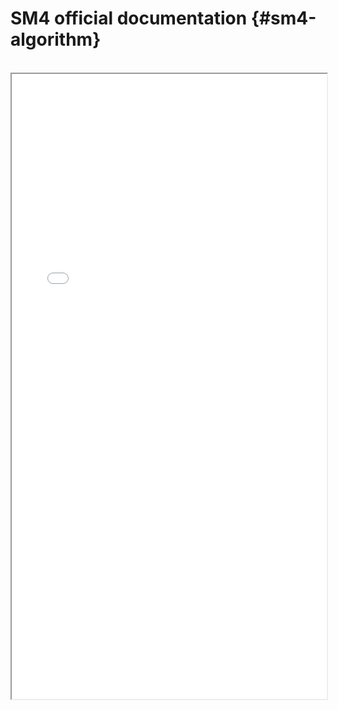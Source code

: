 # SM4 official documentation {#sm4-algorithm}
<br>
<iframe src="/pdf/SM4-Algorithm.pdf#view=fit" width="100%" height="1000"> </iframe>
